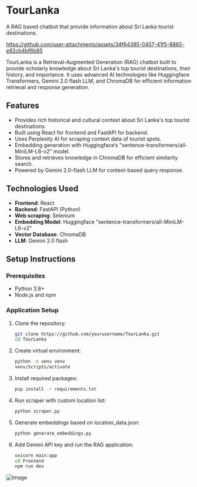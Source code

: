 # TourLanka
A RAG based chatbot that provide information about Sri Lanka tourist destinations.

https://github.com/user-attachments/assets/34f64385-0457-41f5-8865-e82cb4bf6b85

TourLanka is a Retrieval-Augmented Generation (RAG) chatbot built to provide scholarly knowledge about Sri Lanka's top tourist destinations, their history, and importance. It uses advanced AI technologies like Huggingface Transformers, Gemini 2.0 flash LLM, and ChromaDB for efficient information retrieval and response generation.

## Features
- Provides rich historical and cultural context about Sri Lanka's top tourist destinations.
- Built using React for frontend and FastAPI for backend.
- Uses Perplexity AI for scraping context data of tourist spots.
- Embedding generation with Huggingface’s "sentence-transformers/all-MiniLM-L6-v2" model.
- Stores and retrieves knowledge in ChromaDB for efficient similarity search.
- Powered by Gemini 2.0-flash LLM for context-based query response.

## Technologies Used
- **Frontend**: React
- **Backend**: FastAPI (Python)
- **Web scraping**: Selenium
- **Embedding Model**: Huggingface "sentence-transformers/all-MiniLM-L6-v2"
- **Vector Database**: ChromaDB
- **LLM**: Gemini 2.0 flash

## Setup Instructions

### Prerequisites
- Python 3.8+
- Node.js and npm

### Application Setup 

1. Clone the repository:
   ```bash
   git clone https://github.com/yourusername/TourLanka.git
   cd TourLanka
   
2. Create virtual environment:
   ```bash
   python -m venv venv
   venv/Scripts/activate

3. Install required packages:
   ```bash
   pip install -r requirements.txt

4. Run scraper with custom location list:
   ```bash
   python scraper.py

5. Generate embeddings based on location_data.json:
   ```bash
   python generate_embeddings.py

6. Add Gemini API key and run the RAG application:
   ```bash
   uvicorn main:app
   cd Frontend
   npm run dev
![Image](https://github.com/user-attachments/assets/cab2d56d-c049-4fbe-8788-ebf8b83faa83)
